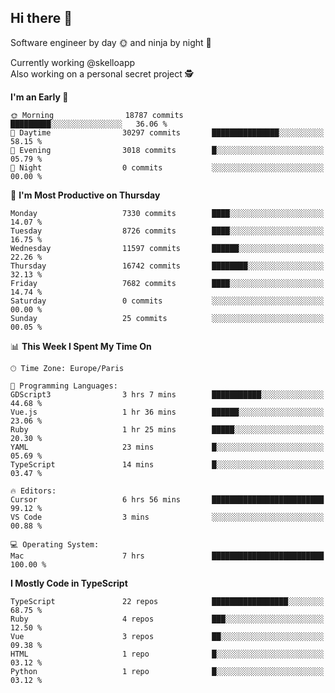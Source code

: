 ## Hi there 👋

Software engineer by day 🌞 and ninja by night 🌝

Currently working @skelloapp <br>
Also working on a personal secret project 🕵️

<!--START_SECTION:waka-->
**I'm an Early 🐤** 

```text
🌞 Morning                18787 commits       █████████░░░░░░░░░░░░░░░░   36.06 % 
🌆 Daytime                30297 commits       ███████████████░░░░░░░░░░   58.15 % 
🌃 Evening                3018 commits        █░░░░░░░░░░░░░░░░░░░░░░░░   05.79 % 
🌙 Night                  0 commits           ░░░░░░░░░░░░░░░░░░░░░░░░░   00.00 % 
```
📅 **I'm Most Productive on Thursday** 

```text
Monday                   7330 commits        ████░░░░░░░░░░░░░░░░░░░░░   14.07 % 
Tuesday                  8726 commits        ████░░░░░░░░░░░░░░░░░░░░░   16.75 % 
Wednesday                11597 commits       ██████░░░░░░░░░░░░░░░░░░░   22.26 % 
Thursday                 16742 commits       ████████░░░░░░░░░░░░░░░░░   32.13 % 
Friday                   7682 commits        ████░░░░░░░░░░░░░░░░░░░░░   14.74 % 
Saturday                 0 commits           ░░░░░░░░░░░░░░░░░░░░░░░░░   00.00 % 
Sunday                   25 commits          ░░░░░░░░░░░░░░░░░░░░░░░░░   00.05 % 
```


📊 **This Week I Spent My Time On** 

```text
🕑︎ Time Zone: Europe/Paris

💬 Programming Languages: 
GDScript3                3 hrs 7 mins        ███████████░░░░░░░░░░░░░░   44.68 % 
Vue.js                   1 hr 36 mins        ██████░░░░░░░░░░░░░░░░░░░   23.06 % 
Ruby                     1 hr 25 mins        █████░░░░░░░░░░░░░░░░░░░░   20.30 % 
YAML                     23 mins             █░░░░░░░░░░░░░░░░░░░░░░░░   05.69 % 
TypeScript               14 mins             █░░░░░░░░░░░░░░░░░░░░░░░░   03.47 % 

🔥 Editors: 
Cursor                   6 hrs 56 mins       █████████████████████████   99.12 % 
VS Code                  3 mins              ░░░░░░░░░░░░░░░░░░░░░░░░░   00.88 % 

💻 Operating System: 
Mac                      7 hrs               █████████████████████████   100.00 % 
```

**I Mostly Code in TypeScript** 

```text
TypeScript               22 repos            █████████████████░░░░░░░░   68.75 % 
Ruby                     4 repos             ███░░░░░░░░░░░░░░░░░░░░░░   12.50 % 
Vue                      3 repos             ██░░░░░░░░░░░░░░░░░░░░░░░   09.38 % 
HTML                     1 repo              █░░░░░░░░░░░░░░░░░░░░░░░░   03.12 % 
Python                   1 repo              █░░░░░░░░░░░░░░░░░░░░░░░░   03.12 % 
```




<!--END_SECTION:waka-->

<!--
**antoinelncl/antoinelncl** is a ✨ _special_ ✨ repository because its `README.md` (this file) appears on your GitHub profile.

Here are some ideas to get you started:

- 🔭 I’m currently working on ...
- 🌱 I’m currently learning ...
- 👯 I’m looking to collaborate on ...
- 🤔 I’m looking for help with ...
- 💬 Ask me about ...
- 📫 How to reach me: ...
- 😄 Pronouns: ...
- ⚡ Fun fact: ...
-->
